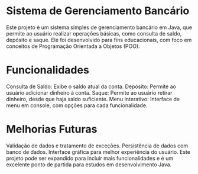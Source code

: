 # Sistema de Gerenciamento Bancário
Este projeto é um sistema simples de gerenciamento bancário em Java, que permite ao usuário realizar operações básicas, como consulta de saldo, depósito e saque. Ele foi desenvolvido para fins educacionais, com foco em conceitos de Programação Orientada a Objetos (POO).

# Funcionalidades
Consulta de Saldo: Exibe o saldo atual da conta.
Depósito: Permite ao usuário adicionar dinheiro à conta.
Saque: Permite ao usuário retirar dinheiro, desde que haja saldo suficiente.
Menu Interativo: Interface de menu em console, com opções para cada funcionalidade.

# Melhorias Futuras
Validação de dados e tratamento de exceções.
Persistência de dados com banco de dados.
Interface gráfica para melhor experiência do usuário.
Este projeto pode ser expandido para incluir mais funcionalidades e é um excelente ponto de partida para estudos em desenvolvimento Java.
